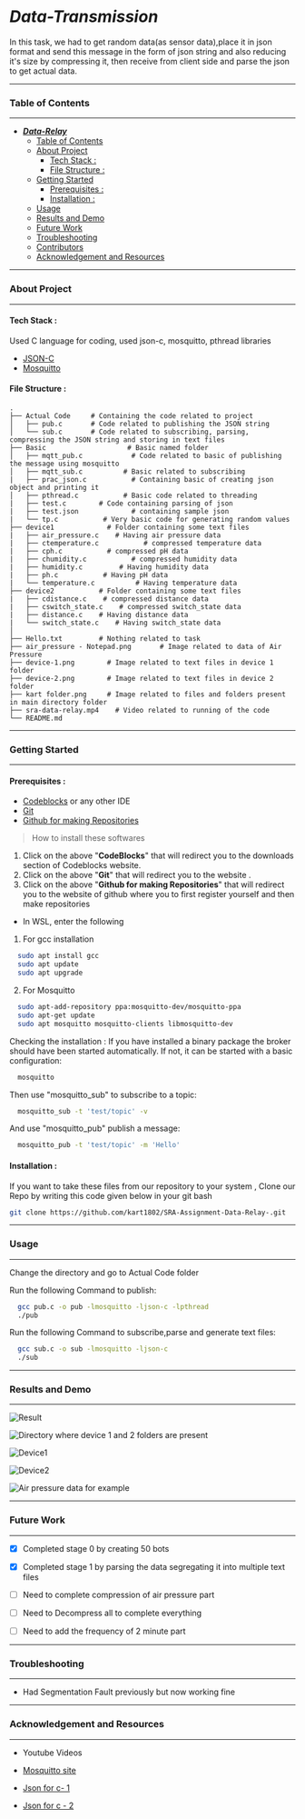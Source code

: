 
# ***Data-Transmission***

In this task, we had to get random data(as sensor data),place it in json format and send this message in the form of json string and also reducing it's size by compressing it, then receive from client side and parse the json to get actual data.

***
### Table of Contents
***

- [***Data-Relay***](#sra-assignment-data-relay)
    - [Table of Contents](#table-of-contents)
    - [About Project](#about-project)
      - [Tech Stack :](#tech-stack-)
      - [File Structure :](#file-structure-)
    - [Getting Started](#getting-started)
      - [Prerequisites :](#prerequisites-)
      - [Installation :](#installation-)
    - [Usage](#usage)
    - [Results and Demo](#results-and-demo)
    - [Future Work](#future-work)
    - [Troubleshooting](#troubleshooting)
    - [Contributors](#contributors)
    - [Acknowledgement and Resources](#acknowledgement-and-resources)
  
***
### About Project
***


#### Tech Stack :

Used C language for coding, used json-c, mosquitto, pthread libraries

* [JSON-C](https://github.com/json-c/json-c)
* [Mosquitto](https://mosquitto.org/download/)

#### File Structure :
    .
    ├── Actual Code     # Containing the code related to project
    │   ├── pub.c       # Code related to publishing the JSON string
    │   └── sub.c       # Code related to subscribing, parsing, compressing the JSON string and storing in text files
    ├── Basic                    # Basic named folder
    │   ├── mqtt_pub.c            # Code related to basic of publishing the message using mosquitto
    │   ├── mqtt_sub.c          # Basic related to subscribing
    |   ├── prac_json.c           # Containing basic of creating json object and printing it
    │   ├── pthread.c           # Basic code related to threading 
    |   ├── test.c        # Code containing parsing of json
    |   ├── test.json             # containing sample json
    |   └── tp.c           # Very basic code for generating random values
    ├── device1             # Folder containing some text files
    |   ├── air_pressure.c    # Having air pressure data
    |   ├── ctemperature.c           # compressed temperature data
    |   ├── cph.c           # compressed pH data
    |   ├── chumidity.c           # compressed humidity data
    |   ├── humidity.c         # Having humidity data
    |   ├── ph.c           # Having pH data
    |   └── temperature.c          # Having temperature data
    ├── device2           # Folder containing some text files
    |   ├── cdistance.c    # compressed distance data
    |   ├── cswitch_state.c    # compressed switch_state data
    |   ├── distance.c    # Having distance data
    |   └── switch_state.c    # Having switch_state data
    │            
    ├── Hello.txt         # Nothing related to task
    ├── air_pressure - Notepad.png       # Image related to data of Air Pressure
    ├── device-1.png        # Image related to text files in device 1 folder
    ├── device-2.png        # Image related to text files in device 2 folder
    ├── kart folder.png     # Image related to files and folders present in main directory folder
    ├── sra-data-relay.mp4    # Video related to running of the code
    └── README.md 
    


***
### Getting Started
***

#### Prerequisites :

* [Codeblocks](http://www.codeblocks.org/) or any other IDE
* [Git](https://gitforwindows.org/) 
* [Github for making Repositories](https://github.com/)

>How to install these softwares
1. Click on the above "**CodeBlocks**" that will redirect you to the downloads section of Codeblocks website.
2. Click on the above "**Git**" that will redirect you to the website .
3. Click on the above "**Github for making Repositories**" that will redirect you to the website of github where you to first register yourself and then make repositories

* In WSL, enter the following <br>
1) For gcc installation
  
```sh
  sudo apt install gcc
  sudo apt update
  sudo apt upgrade
```
2) For Mosquitto
```sh  
  sudo apt-add-repository ppa:mosquitto-dev/mosquitto-ppa
  sudo apt-get update
  sudo apt mosquitto mosquitto-clients libmosquitto-dev
```
Checking the installation : If you have installed a binary package the broker should have been started automatically. If not, it can be started with a basic configuration:
```sh  
  mosquitto
```
Then use  "mosquitto_sub" to subscribe to a topic:
```sh  
  mosquitto_sub -t 'test/topic' -v
```
And use "mosquitto_pub" publish a message:
```sh  
  mosquitto_pub -t 'test/topic' -m 'Hello'
```
#### Installation :

If you want to take these files from our repository to your system , Clone our Repo by writing this code given below in your git bash

```sh
git clone https://github.com/kart1802/SRA-Assignment-Data-Relay-.git 
```

***
### Usage
***

Change the directory and go to Actual Code folder

Run the following Command to publish:
```sh
  gcc pub.c -o pub -lmosquitto -ljson-c -lpthread
  ./pub
```
Run the following Command to subscribe,parse and generate text files:
```sh
  gcc sub.c -o sub -lmosquitto -ljson-c 
  ./sub
```

***
### Results and Demo
***
![Result](..)

![Directory where device 1 and 2 folders are present](...) <br>

![Device1](REMAINING!) <br>

![Device2](REMAINING!) <br>

![Air pressure data for example]()
***
### Future Work
***

* [x] Completed stage 0 by creating 50 bots
* [x] Completed stage 1 by parsing the data segregating it into multiple text files
* [ ] Need to complete compression of air pressure part
* [ ] Need to Decompress all to complete everything
* [ ] Need to add the frequency of 2 minute part



***
### Troubleshooting
***
* Had Segmentation Fault previously but now working fine



***
### Acknowledgement and Resources
***

* Youtube Videos

* [Mosquitto site](https://mosquitto.org/api/files/mosquitto-h.html)

* [Json for c- 1](https://gist.github.com/alan-mushi/19546a0e2c6bd4e059fd)
* [Json for c - 2](https://json-c.github.io/json-c/json-c-0.10/doc/html/json__object_8h.html)

